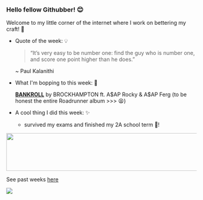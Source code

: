 ### Hello fellow Githubber! 😊
Welcome to my little corner of the internet where I work on bettering my craft! 🔨

- Quote of the week: 💡

   >“It’s very easy to be number one: find the guy who is number one, and score one point higher than he does.”

   ~ Paul Kalanithi
   
- What I'm bopping to this week: 🎵

   [**BANKROLL**](https://open.spotify.com/track/3MK6OsCb4VJGdPxvXjW8Q9?si=c2ceb6f78d6f43b1) by BROCKHAMPTON ft. A$AP Rocky & A$AP Ferg (to be honest the entire Roadrunner album >>> 😫)
  
 - A cool thing I did this week: ✨
  
    - survived my exams and finished my 2A school term 🥳!
<img src="https://media.giphy.com/media/OqBJWrgeLouJqJBiJU/giphy.gif" width="4000" height="100" />

See past weeks [here](https://github.com/xaylax/xaylax/blob/master/past.md)

![](https://komarev.com/ghpvc/?username=xaylax&color=blueviolet&label=thanks+for+visiting!+😋)

